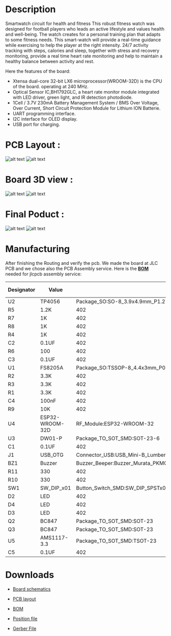 <div align="center"><h1 style="font-family: courier;" align="center"></h1></div>

# Description
Smartwatch circuit for health and fitness
This robust fitness watch was designed for football players who leads an active lifestyle and values health and well-being. 
The watch creates for a personal training plan that adapts to some fitness needs. 
This smart-watch will provide a real-time guidance while exercising to help the player at the right intensity.
24/7 activity tracking with steps, calories and sleep, together with stress and recovery monitoring, provide a real time heart rate monitoring and help to maintain a healthy balance between activity and rest.

Here the features of the board:

- Xtensa dual-core 32-bit LX6 microprocessor(WROOM-32D) is the CPU of the board. operating at 240 MHz.
- Optical Sensor IC,BH1792GLC, a heart rate monitor module integrated with LED driver, green light, and IR detection photodiode.
- 1Cell / 3.7V 230mA Battery Management System / BMS Over Voltage, Over Current, Short Circuit Protection Module for Lithium ION Batterie.
- UART programming interface.
- I2C interface for OLED display.
- USB port for charging.


# PCB Layout : 


![alt text](https://github.com/ALICHOUCHENE/Smartwatch/blob/main/image/PCB.PNG)
![alt text](https://github.com/ALICHOUCHENE/Smartwatch/blob/main/image/PCB_4layers.PNG)

# Board 3D view : 

![alt text](https://github.com/ALICHOUCHENE/Smartwatch/blob/main/image/B_Cu_3D.PNG)
![alt text](https://github.com/ALICHOUCHENE/Smartwatch/blob/main/image/F_Cu_3D.PNG)

# Final Poduct : 

![alt text](https://github.com/ALICHOUCHENE/Smartwatch/blob/main/Final%20Product/Back.jpg)
![alt text](https://github.com/ALICHOUCHENE/Smartwatch/blob/main/Final%20Product/Front.jpg)



 # Manufacturing
 
After finishing the Routing and verify the pcb. We made the board at JLC PCB and we chose also the PCB Assembly service.
Here is the **[BOM](https://github.com/ALICHOUCHENE/Smartwatch-/blob/main/Assembly/BOM.csv)** needed for jlcpcb assembly service:

| Designator | Value           | Footprint                                                                        | LCSC Part |
|------------|-----------------|----------------------------------------------------------------------------------|-----------|
| U2         | TP4056          | Package_SO:SO-8_3.9x4.9mm_P1.27mm                                                | C16581    |
| R5         | 1.2K            | 402                                                                              |  C25862   |
| R7         | 1K              | 402                                                                              | C11702    |
| R8         | 1K              | 402                                                                              | C11702    |
| R4         | 1K              | 402                                                                              | C11702    |
| C2         | 0.1UF           | 402                                                                              |  C1525    |
| R6         | 100             | 402                                                                              |  C25076   |
| C3         | 0.1UF           | 402                                                                              |  C1525    |
| U1         | FS8205A         | Package_SO:TSSOP-8_4.4x3mm_P0.65mm                                               | C16052    |
| R2         | 3.3K            | 402                                                                              |  C25890   |
| R3         | 3.3K            | 402                                                                              |  C25890   |
| R1         | 3.3K            | 402                                                                              |  C25890   |
| C4         | 100nF           | 402                                                                              |  C1525    |
| R9         | 10K             | 402                                                                              |  C25744   |
| U4         | ESP32-WROOM-32D | RF_Module:ESP32-WROOM-32                                                         |           |
| U3         | DW01-P          | Package_TO_SOT_SMD:SOT-23-6                                                      | C181096   |
| C1         | 0.1UF           | 402                                                                              |  C1525    |
| J1         | USB_OTG         | Connector_USB:USB_Mini-B_Lumberg_2486_01_Horizontal                              | C136451   |
| BZ1        | Buzzer          | Buzzer_Beeper:Buzzer_Murata_PKMCS0909E4000-R1                                    | C255319   |
| R11        | 330             | 402                                                                              |  C25104   |
| R10        | 330             | 402                                                                              |  C25104   |
| SW1        | SW_DIP_x01      | Button_Switch_SMD:SW_DIP_SPSTx01_Slide_6.7x4.1mm_W6.73mm_P2.54mm_LowProfile_JPin | C54948    |
| D2         | LED             | 402                                                                              |           |
| D4         | LED             | 402                                                                              |           |
| D3         | LED             | 402                                                                              |           |
| Q2         | BC847           | Package_TO_SOT_SMD:SOT-23                                                        | C8664     |
| Q3         | BC847           | Package_TO_SOT_SMD:SOT-23                                                        | C8664     |
| U5         | AMS1117-3.3     | Package_TO_SOT_SMD:TSOT-23                                                       | C83932    |
| C5         | 0.1UF           | 402                                                                              |  C1525    |


# Downloads

* [Board schematics](https://github.com/ALICHOUCHENE/Smartwatch-/blob/main/Schematic.pdf)

* [PCB layout](https://github.com/ALICHOUCHENE/Smartwatch-/blob/main/Smartwatch.kicad_pcb)

* [BOM](https://github.com/ALICHOUCHENE/Smartwatch-/blob/main/Assembly/BOM.csv)

* [Position file](https://github.com/ALICHOUCHENE/Smartwatch-/blob/main/Assembly/Smartwatch-all-pos.csv)

* [Gerber File](https://github.com/ALICHOUCHENE/Smartwatch-/blob/main/Gerber/Gerber.rar)
